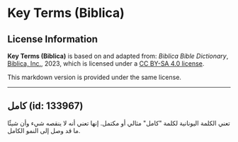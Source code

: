 # Key Terms (Biblica)

## License Information

**Key Terms (Biblica)** is based on and adapted from: _Biblica Bible Dictionary_, [Biblica, Inc.](https://www.biblica.com/), 2023, which is licensed under a [CC BY-SA 4.0 license](https://creativecommons.org/licenses/by-sa/4.0/legalcode.en).

This markdown version is provided under the same license.



--------------------------------

## كامل (id: 133967)

تعني الكلمة اليونانية لكلمة "كامل" مثالي أو مكتمل. إنها تعني أنه لا ينقصه شيء وأن شيئًا ما قد وصل إلى النمو الكامل.


